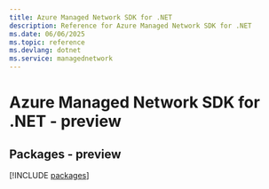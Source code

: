 ```yaml
---
title: Azure Managed Network SDK for .NET
description: Reference for Azure Managed Network SDK for .NET
ms.date: 06/06/2025
ms.topic: reference
ms.devlang: dotnet
ms.service: managednetwork
---
```

# Azure Managed Network SDK for .NET - preview
## Packages - preview
[!INCLUDE [packages](managed-network-index.md)]